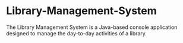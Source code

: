 # Library-Management-System
The Library Management System is a Java-based console application designed to manage the day-to-day activities of a library. 
